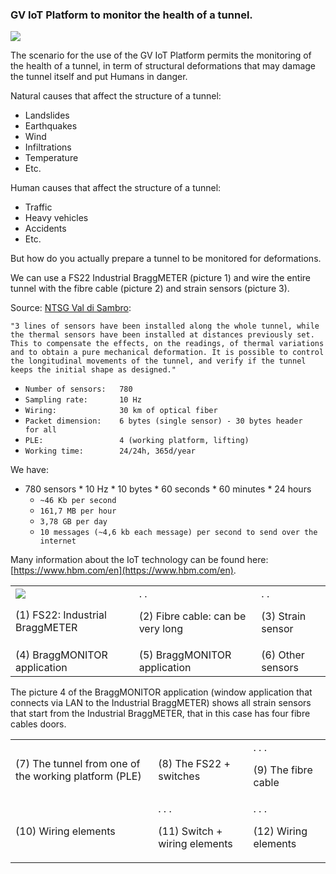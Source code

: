### GV IoT Platform to monitor the health of a tunnel.

<div>
   <img src="{{site.baseurl}}{{site.images}}/about-us/images/tunnels_monitoring.png" />
</div>

The scenario for the use of the GV IoT Platform permits the monitoring of the health of a tunnel, in term of structural deformations that may damage the tunnel itself and put Humans in danger.

Natural causes that affect the structure of a tunnel:
* Landslides
* Earthquakes
* Wind
* Infiltrations
* Temperature
* Etc.

Human causes that affect the structure of a tunnel:
* Traffic
* Heavy vehicles
* Accidents
* Etc.

But how do you actually prepare a tunnel to be monitored for deformations.

We can use a FS22 Industrial BraggMETER (picture 1) and wire the entire tunnel with the fibre cable (picture 2) and strain sensors (picture 3).

Source: [NTSG Val di Sambro](http://www.ntsgen.com/en/performed-works/tunnel-val-di-sambro):

    "3 lines of sensors have been installed along the whole tunnel, while the thermal sensors have been installed at distances previously set. This to compensate the effects, on the readings, of thermal variations and to obtain a pure mechanical deformation. It is possible to control the longitudinal movements of the tunnel, and verify if the tunnel keeps the initial shape as designed."

* <code>Number of sensors:&nbsp;&nbsp;&nbsp;780</code>
* <code>Sampling rate:&nbsp;&nbsp;&nbsp;&nbsp;&nbsp;&nbsp;&nbsp;10 Hz</code>
* <code>Wiring:&nbsp;&nbsp;&nbsp;&nbsp;&nbsp;&nbsp;&nbsp;&nbsp;&nbsp;&nbsp;&nbsp;&nbsp;&nbsp;&nbsp;30 km of optical fiber</code>
* <code>Packet dimension:&nbsp;&nbsp;&nbsp;&nbsp;6 bytes (single sensor) - 30 bytes header for all</code>
* <code>PLE:&nbsp;&nbsp;&nbsp;&nbsp;&nbsp;&nbsp;&nbsp;&nbsp;&nbsp;&nbsp;&nbsp;&nbsp;&nbsp;&nbsp;&nbsp;&nbsp;&nbsp;4 (working platform, lifting)</code>
* <code>Working time:&nbsp;&nbsp;&nbsp;&nbsp;&nbsp;&nbsp;&nbsp;&nbsp;24/24h, 365d/year</code>

We have:

* 780 sensors * 10 Hz * 10 bytes * 60 seconds * 60 minutes * 24 hours
    * <code>~46 Kb per second</code>
    * <code>161,7 MB per hour</code>
    * <code>3,78 GB per day</code>
    * <code>10 messages (~4,6 kb each message) per second to send over the internet</code>

Many information about the IoT technology can be found here: [https://www.hbm.com/en](https://www.hbm.com/en).

<table>
  <tr>
    <td>
<div>
   <img src="{{site.baseurl}}{{site.images}}/use_cases/images/tunnels/braggmeter.png" />
</div>

(1) FS22: Industrial BraggMETER</td>
    <td>.
.


(2) Fibre cable: can be very long</td>
    <td>.
.


(3) Strain sensor
</td>
  </tr>
  <tr>
    <td>
(4) BraggMONITOR application</td>
    <td>
(5) BraggMONITOR application</td>
    <td>
(6) Other sensors</td>
  </tr>
</table>

The picture 4 of the BraggMONITOR application (window application that connects via LAN to the Industrial BraggMETER) shows all strain sensors that start from the Industrial BraggMETER, that in this case has four fibre cables doors.

<table>
  <tr>
    <td>
(7) The tunnel from one of the working platform (PLE)</td>
    <td>
(8) The FS22 + switches</td>
    <td>.
.
.

(9) The fibre cable</td>
  </tr>
  <tr>
    <td>
(10) Wiring elements</td>
    <td>.
.
.

(11) Switch + wiring elements</td>
    <td>.
.
.

(12) Wiring elements</td>
  </tr>
</table>
